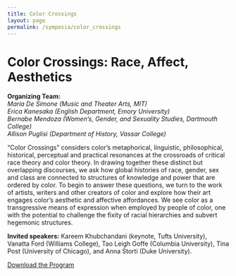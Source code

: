 ```yaml
---
title: Color Crossings
layout: page
permalink: /symposia/color_crossings
---
```



# **Color Crossings: Race, Affect, Aesthetics**

**Organizing Team:**  
*Maria De Simone (Music and Theater Arts, MIT)*  
*Erica Kanesaka (English Department, Emory University)*  
*Bernabe Mendoza (Women’s, Gender, and Sexuality Studies, Dartmouth College)*  
*Allison Puglisi (Department of History, Vassar College)*  

“Color Crossings” considers color’s metaphorical, linguistic, philosophical, historical, perceptual and practical resonances at the crossroads of critical race theory and color theory. In drawing together these distinct but overlapping discourses, we ask how global histories of race, gender, sex and class are connected to structures of knowledge and power that are ordered by color. To begin to answer these questions, we turn to the work of artists, writers and other creators of color and explore how their art engages color’s aesthetic and affective affordances. We see color as a transgressive means of expression when employed by people of color, one with the potential to challenge the fixity of racial hierarchies and subvert hegemonic structures.

**Invited speakers:** Kareem Khubchandani (keynote, Tufts University), Vanatta Ford (Williams College), Tao Leigh Goffe (Columbia University), Tina Post (University of Chicago), and Anna Storti (Duke University).


[Download the Program](/assets/PROGRAM_Color%20Crossings%20Roundtable%20FINAL.pdf)
